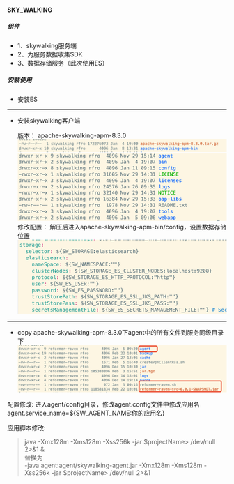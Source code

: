#### SKY_WALKING

##### 组件

- 1、skywalking服务端
- 2、为服务数据收集SDK
- 3、数据存储服务（此次使用ES）

##### 安装使用

* 安装ES

---

* 安装skywalking客户端

  版本： apache-skywalking-apm-8.3.0<br/>
  ![avatar](pic/skywalking.png)
  ![avatar](pic/skywalking-sever.png)
  修改配置： 解压后进入apache-skywalking-apm-bin/config，设置数据存储位置<br/>
  ![avatar](pic/skywalking-es.png)

---

* copy apache-skywalking-apm-8.3.0下agent中的所有文件到服务同级目录下
  ![avatar](pic/agent.png)

配置修改: 进入agent/config目录，修改agent.config文件中修改应用名 agent.service_name=${SW_AGENT_NAME:你的应用名}

应用脚本修改:
> java -Xmx128m -Xms128m -Xss256k -jar $projectName> /dev/null 2>&1 &<br/>
> 替换为<br/>
> -java agent:agent/skywalking-agent.jar -Xmx128m -Xms128m -Xss256k -jar $projectName> /dev/null 2>&1 <br/>
